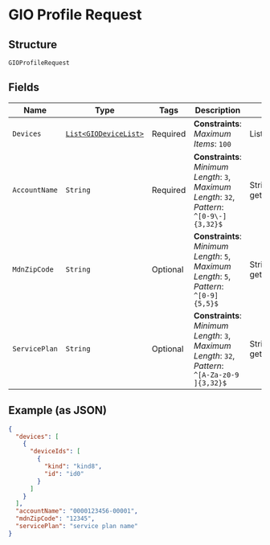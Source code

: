 
# GIO Profile Request

## Structure

`GIOProfileRequest`

## Fields

| Name | Type | Tags | Description | Getter | Setter |
|  --- | --- | --- | --- | --- | --- |
| `Devices` | [`List<GIODeviceList>`](../../doc/models/gio-device-list.md) | Required | **Constraints**: *Maximum Items*: `100` | List<GIODeviceList> getDevices() | setDevices(List<GIODeviceList> devices) |
| `AccountName` | `String` | Required | **Constraints**: *Minimum Length*: `3`, *Maximum Length*: `32`, *Pattern*: `^[0-9\-]{3,32}$` | String getAccountName() | setAccountName(String accountName) |
| `MdnZipCode` | `String` | Optional | **Constraints**: *Minimum Length*: `5`, *Maximum Length*: `5`, *Pattern*: `^[0-9]{5,5}$` | String getMdnZipCode() | setMdnZipCode(String mdnZipCode) |
| `ServicePlan` | `String` | Optional | **Constraints**: *Minimum Length*: `3`, *Maximum Length*: `32`, *Pattern*: `^[A-Za-z0-9 ]{3,32}$` | String getServicePlan() | setServicePlan(String servicePlan) |

## Example (as JSON)

```json
{
  "devices": [
    {
      "deviceIds": [
        {
          "kind": "kind8",
          "id": "id0"
        }
      ]
    }
  ],
  "accountName": "0000123456-00001",
  "mdnZipCode": "12345",
  "servicePlan": "service plan name"
}
```

